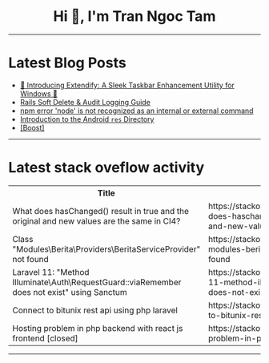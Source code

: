 <h1 align="center">Hi 👋, I'm Tran Ngoc Tam</h1>

---

# Latest Blog Posts 
<!-- BLOG-POST-LIST:START -->
- [🚀 Introducing Extendify: A Sleek Taskbar Enhancement Utility for Windows 🎉](https://dev.to/idris_jimoh/introducing-extendify-a-sleek-taskbar-enhancement-utility-for-windows-5h69)
- [Rails Soft Delete &amp; Audit Logging Guide](https://dev.to/sulmanweb/rails-soft-delete-audit-logging-guide-4m2d)
- [npm error &#39;node&#39; is not recognized as an internal or external command](https://dev.to/mibii/npm-error-node-is-not-recognized-as-an-internal-or-external-command-1g1k)
- [Introduction to the Android `res` Directory](https://dev.to/surhidamatya/introduction-to-the-android-res-directory-3848)
- [[Boost]](https://dev.to/khalifalmahmud0/-5adn)
<!-- BLOG-POST-LIST:END -->

---

# Latest stack oveflow activity
<table>
  <tr><th>Title</th><th>Link</th></tr>
  <!-- STACKOVERFLOW:START --><tr><td>What does hasChanged&lpar;&rpar; result in true and the original and new values are the same in CI4?</td><td>https://stackoverflow.com/questions/79322873/what-does-haschanged-result-in-true-and-the-original-and-new-values-are-the-sa</td></tr><tr><td>Class &quot;Modules\Berita\Providers\BeritaServiceProvider&quot; not found</td><td>https://stackoverflow.com/questions/79322632/class-modules-berita-providers-beritaserviceprovider-not-found</td></tr><tr><td>Laravel 11: &quot;Method Illuminate\Auth\RequestGuard::viaRemember does not exist&quot; using Sanctum</td><td>https://stackoverflow.com/questions/79322629/laravel-11-method-illuminate-auth-requestguardviaremember-does-not-exist-us</td></tr><tr><td>Connect to bitunix rest api using php laravel</td><td>https://stackoverflow.com/questions/79322583/connect-to-bitunix-rest-api-using-php-laravel</td></tr><tr><td>Hosting problem in php backend with react js frontend [closed]</td><td>https://stackoverflow.com/questions/79322323/hosting-problem-in-php-backend-with-react-js-frontend</td></tr><!-- STACKOVERFLOW:END -->
</table>

---


